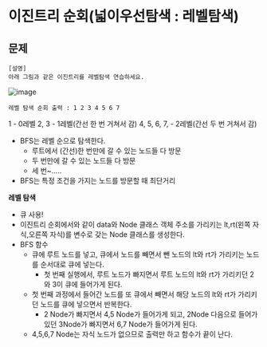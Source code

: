 # 이진트리 순회(넓이우선탐색 : 레벨탐색)

## 문제

```
[설명]
아래 그림과 같은 이진트리를 레벨탐색 연습하세요.
```
![image](https://camo.githubusercontent.com/b330911a7256fac13d1189ed997e19a8d0a22e1118a8279ab68c2e0d711aea87/68747470733a2f2f696d616765732e76656c6f672e696f2f696d616765732f726c616470776c303531322f706f73742f64313332613739632d613935302d346639352d396534352d6537643264393239306632302f696d6167652e706e67)

```
레벨 탐색 순회 출력 : 1 2 3 4 5 6 7
```
1 - 0레벨
2, 3 - 1레벨(간선 한 번 거쳐서 감)
4, 5, 6, 7, - 2레벨(간선 두 번 거쳐서 감)
- BFS는 레벨 순으로 탐색한다.
    - 루트에서 (간선)한 번만에 갈 수 있는 노드들 다 방문
    - 두 번만에 갈 수 있는 노드들 다 방문
    - 세 번~.....
- BFS는 특정 조건을 가지는 노드를 방문할 때 최단거리

**레벨 탐색**
- 큐 사용!
- 이진트리 순회에서와 같이 data와 Node 클래스 객체 주소를 가리키는 lt,rt(왼쪽 자식,오른쪽 자식)를 변수로 갖는 Node 클래스를 생성한다.
- BFS 함수
  - 큐에 루트 노드를 넣고, 큐에서 노드를 빼면서 뺀 노드의 lt와 rt가 가리키는 노드를 순서대로 큐에 넣는다.
    - 첫 번째 실행에서, 루트 노드가 빠지면서 루트 노드의 lt와 rt가 가리키던 2와 3이 큐에 들어가게 된다.
  - 첫 번째 과정에서 들어간 노드를 또 큐에서 빼면서 해당 노드의 lt와 rt가 가리키던 노드를 큐에 넣으면서 반복한다.
    - 2 Node가 빠지면서 4,5 Node가 들어가게 되고, 2Node 다음으로 들어가있던 3Node가 빠지면서 6,7 Node가 들어가게 된다.
  - 4,5,6,7 Node는 자식 노드가 없으므로 출력만 하고 함수가 끝이 난다.